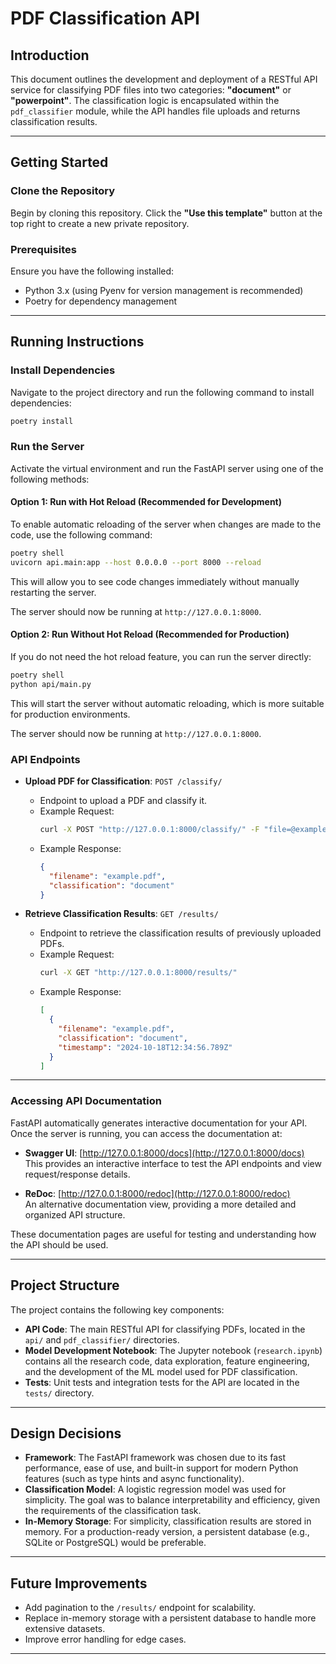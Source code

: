 
# PDF Classification API

## Introduction

This document outlines the development and deployment of a RESTful API service for classifying PDF files into two categories: **"document"** or **"powerpoint"**. The classification logic is encapsulated within the `pdf_classifier` module, while the API handles file uploads and returns classification results.

---

## Getting Started

### Clone the Repository

Begin by cloning this repository. Click the **"Use this template"** button at the top right to create a new private repository.

### Prerequisites

Ensure you have the following installed:
- Python 3.x (using Pyenv for version management is recommended)
- Poetry for dependency management

---

## Running Instructions

### Install Dependencies

Navigate to the project directory and run the following command to install dependencies:

```bash
poetry install
```

### Run the Server

Activate the virtual environment and run the FastAPI server using one of the following methods:

#### Option 1: Run with Hot Reload (Recommended for Development)

To enable automatic reloading of the server when changes are made to the code, use the following command:

```bash
poetry shell
uvicorn api.main:app --host 0.0.0.0 --port 8000 --reload
```

This will allow you to see code changes immediately without manually restarting the server.

The server should now be running at `http://127.0.0.1:8000`.

#### Option 2: Run Without Hot Reload (Recommended for Production)

If you do not need the hot reload feature, you can run the server directly:

```bash
poetry shell
python api/main.py
```

This will start the server without automatic reloading, which is more suitable for production environments.

The server should now be running at `http://127.0.0.1:8000`.
### API Endpoints

- **Upload PDF for Classification**: `POST /classify/`
  - Endpoint to upload a PDF and classify it.
  - Example Request:
    ```bash
    curl -X POST "http://127.0.0.1:8000/classify/" -F "file=@example.pdf"
    ```
  - Example Response:
    ```json
    {
      "filename": "example.pdf",
      "classification": "document"
    }
    ```

- **Retrieve Classification Results**: `GET /results/`
  - Endpoint to retrieve the classification results of previously uploaded PDFs.
  - Example Request:
    ```bash
    curl -X GET "http://127.0.0.1:8000/results/"
    ```
  - Example Response:
    ```json
    [
      {
        "filename": "example.pdf",
        "classification": "document",
        "timestamp": "2024-10-18T12:34:56.789Z"
      }
    ]
    ```

---

### Accessing API Documentation

FastAPI automatically generates interactive documentation for your API. Once the server is running, you can access the documentation at:

- **Swagger UI**: [http://127.0.0.1:8000/docs](http://127.0.0.1:8000/docs)  
  This provides an interactive interface to test the API endpoints and view request/response details.

- **ReDoc**: [http://127.0.0.1:8000/redoc](http://127.0.0.1:8000/redoc)  
  An alternative documentation view, providing a more detailed and organized API structure.

These documentation pages are useful for testing and understanding how the API should be used.


---

## Project Structure

The project contains the following key components:

- **API Code**: The main RESTful API for classifying PDFs, located in the `api/` and `pdf_classifier/` directories.
- **Model Development Notebook**: The Jupyter notebook (`research.ipynb`) contains all the research code, data exploration, feature engineering, and the development of the ML model used for PDF classification.
- **Tests**: Unit tests and integration tests for the API are located in the `tests/` directory.


---

## Design Decisions

- **Framework**: The FastAPI framework was chosen due to its fast performance, ease of use, and built-in support for modern Python features (such as type hints and async functionality).
- **Classification Model**: A logistic regression model was used for simplicity. The goal was to balance interpretability and efficiency, given the requirements of the classification task.
- **In-Memory Storage**: For simplicity, classification results are stored in memory. For a production-ready version, a persistent database (e.g., SQLite or PostgreSQL) would be preferable.

---


## Future Improvements

- Add pagination to the `/results/` endpoint for scalability.
- Replace in-memory storage with a persistent database to handle more extensive datasets.
- Improve error handling for edge cases.

---